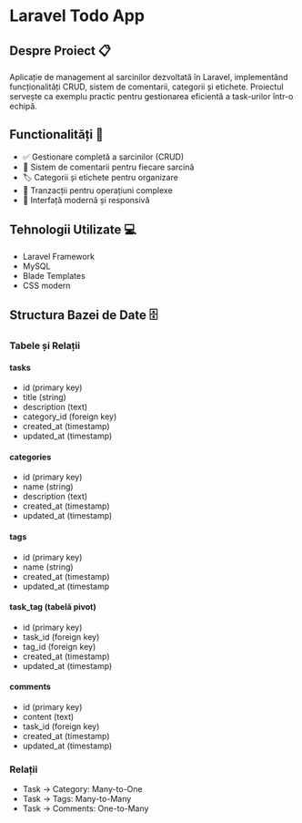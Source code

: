 # Laravel Todo App

## Despre Proiect 📋
Aplicație de management al sarcinilor dezvoltată în Laravel, implementând funcționalități CRUD, sistem de comentarii, categorii și etichete. Proiectul servește ca exemplu practic pentru gestionarea eficientă a task-urilor într-o echipă.

## Functionalități 🚀

- ✅ Gestionare completă a sarcinilor (CRUD)
- 📝 Sistem de comentarii pentru fiecare sarcină
- 🏷️ Categorii și etichete pentru organizare
- 🔄 Tranzacții pentru operațiuni complexe
- 💫 Interfață modernă și responsivă

## Tehnologii Utilizate 💻

- Laravel Framework
- MySQL
- Blade Templates
- CSS modern

## Structura Bazei de Date 🗄️
### Tabele și Relații
#### tasks
- id (primary key)
- title (string)
- description (text)
- category_id (foreign key)
- created_at (timestamp)
- updated_at (timestamp)

#### categories
- id (primary key)
- name (string)
- description (text)
- created_at (timestamp)
- updated_at (timestamp)

#### tags
- id (primary key)
- name (string)
- created_at (timestamp)
- updated_at (timestamp

#### task_tag (tabelă pivot)
- id (primary key)
- task_id (foreign key)
- tag_id (foreign key)
- created_at (timestamp)
- updated_at (timestamp)

#### comments
- id (primary key)
- content (text)
- task_id (foreign key)
- created_at (timestamp)
- updated_at (timestamp)

### Relații

- Task -> Category: Many-to-One
- Task -> Tags: Many-to-Many
- Task -> Comments: One-to-Many
